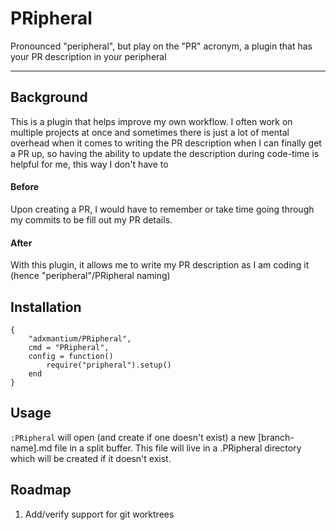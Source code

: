 # PRipheral

Pronounced "peripheral", but play on the "PR" acronym, a plugin that has your PR description in your peripheral

---

## Background

This is a plugin that helps improve my own workflow. I often work on multiple projects at once and sometimes there is just a lot of mental overhead when it comes to writing the PR description when I can finally get a PR up, so having the ability to update the description during code-time is helpful for me, this way I don't have to

#### Before

Upon creating a PR, I would have to remember or take time going through my commits to be fill out my PR details.

#### After

With this plugin, it allows me to write my PR description as I am coding it (hence "peripheral"/PRipheral naming)

## Installation

```
{
    "adxmantium/PRipheral",
    cmd = "PRipheral",
    config = function()
        require("pripheral").setup()
    end
}
```

## Usage

`:PRipheral` will open (and create if one doesn't exist) a new [branch-name].md file in a split buffer. This file will live in a .PRipheral directory which will be created if it doesn't exist.

## Roadmap

1. Add/verify support for git worktrees
